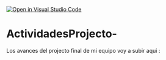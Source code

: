 [![Open in Visual Studio Code](https://classroom.github.com/assets/open-in-vscode-c66648af7eb3fe8bc4f294546bfd86ef473780cde1dea487d3c4ff354943c9ae.svg)](https://classroom.github.com/online_ide?assignment_repo_id=8492408&assignment_repo_type=AssignmentRepo)
# ActividadesProjecto-
Los avances del projecto final de mi equipo voy a subir aqui : 
